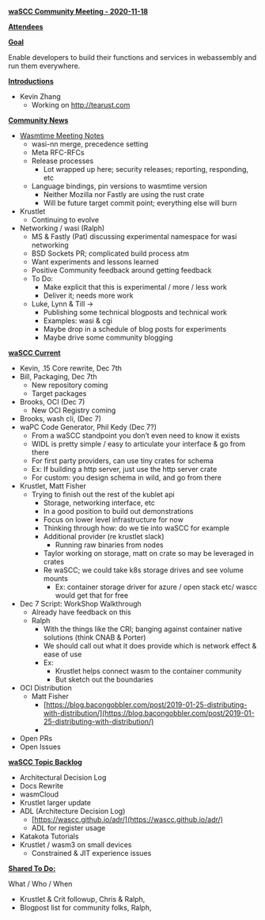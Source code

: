 **<span style="text-decoration:underline;">waSCC Community Meeting - 2020-11-18</span>**

**<span style="text-decoration:underline;">Attendees</span>**

**<span style="text-decoration:underline;">Goal</span>**

Enable developers to build their functions and services in webassembly and run them everywhere.

**<span style="text-decoration:underline;">Introductions</span>**



*   Kevin Zhang
    *   Working on http://tearust.com

**<span style="text-decoration:underline;">Community News</span>**



*   [Wasmtime Meeting Notes](https://docs.google.com/document/d/1ZtxZNWbTNIhDdIXt27NQdwuc6D5O288l5HZKc_wC0FQ/edit)
    *    wasi-nn merge, precedence setting
    *   Meta RFC-RFCs
    *   Release processes
        *   Lot wrapped up here; security releases; reporting, responding, etc
    *   Language bindings, pin versions to wasmtime version
        *   Neither Mozilla nor Fastly are using the rust crate
        *   Will be future target commit point; everything else will burn
*   Krustlet
    *   Continuing to evolve
*   Networking / wasi (Ralph)
    *   MS & Fastly (Pat) discussing experimental namespace for wasi networking
    *   BSD Sockets PR; complicated build process atm
    *   Want experiments and lessons learned
    *   Positive Community feedback around getting feedback
    *   To Do:
        *   Make explicit that this is experimental / more / less work
        *   Deliver it; needs more work
    *   Luke, Lynn & Till → 
        *   Publishing some technical blogposts and technical work
        *   Examples: wasi & cgi
        *   Maybe drop in a schedule of blog posts for experiments
        *   Maybe drive some community blogging

**<span style="text-decoration:underline;">waSCC Current</span>**



*   Kevin, .15 Core rewrite, Dec 7th
*   Bill, Packaging, Dec 7th
    *   New repository coming
    *   Target packages
*   Brooks, OCI (Dec 7)
    *   New OCI Registry coming
*   Brooks, wash cli, (Dec 7)
*   waPC Code Generator, Phil Kedy (Dec 7?)
    *   From a waSCC standpoint you don’t even need to know it exists
    *   WIDL is pretty simple / easy to articulate your interface & go from there
    *   For first party providers, can use tiny crates for schema
    *   Ex: If building a http server, just use the http server crate
    *   For custom: you design schema in wild, and go from there
*   Krustlet, Matt Fisher
    *   Trying to finish out the rest of the kublet api
        *   Storage, networking interface, etc
        *   In a good position to build out demonstrations
        *   Focus on lower level infrastructure for now
        *   Thinking through how: do we tie into waSCC for example
        *   Additional provider (re krustlet slack)
            *   Running raw binaries from nodes
        *   Taylor working on storage, matt on crate so may be leveraged in crates
        *   Re waSCC; we could take k8s storage drives and see volume mounts
            *   Ex: container storage driver for azure / open stack etc/ wascc would get that for free
*   Dec 7 Script: WorkShop Walkthrough
    *   Already have feedback on this
    *   Ralph
        *   With the things like the CRI; banging against container native solutions (think CNAB & Porter)
        *   We should call out what it does provide which is network effect & ease of use
        *   Ex:
            *   Krustlet helps connect wasm to the container community
            *   But sketch out the boundaries
*   OCI Distribution
    *   Matt Fisher
        *   [https://blog.bacongobbler.com/post/2019-01-25-distributing-with-distribution/](https://blog.bacongobbler.com/post/2019-01-25-distributing-with-distribution/)
        *   
*   Open PRs
*   Open Issues

**<span style="text-decoration:underline;">waSCC Topic Backlog</span>**



*   Architectural Decision Log
*   Docs Rewrite
*   wasmCloud
*   Krustlet larger update
*   ADL (Architecture Decision Log)
    *   [https://wascc.github.io/adr/](https://wascc.github.io/adr/)
    *   ADL for register usage
*   Katakota Tutorials
*   Krustlet / wasm3 on small devices
    *   Constrained & JIT experience issues

**<span style="text-decoration:underline;">Shared To Do:</span>**

What / Who / When



*   Krustlet & Crit followup, Chris & Ralph,
*   Blogpost list for community folks, Ralph, 